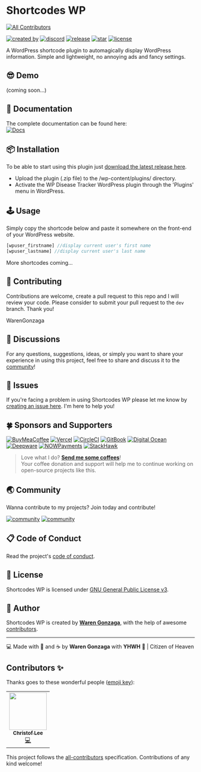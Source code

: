 # Shortcodes WP
<!-- ALL-CONTRIBUTORS-BADGE:START - Do not remove or modify this section -->
[![All Contributors](https://img.shields.io/badge/all_contributors-1-orange.svg?style=flat-square)](#contributors-)
<!-- ALL-CONTRIBUTORS-BADGE:END -->

[![created by](https://img.shields.io/badge/created%20by-Waren%20Gonzaga-blue.svg?longCache=true&style=flat-square)](https://github.com/warengonzaga) [![discord](https://img.shields.io/discord/659684980137656340?color=%235865F2&label=discord&logo=discord&logoColor=white&style=flat-square)](https://wrngnz.ga/discord) [![release](https://img.shields.io/github/release/warengonzaga/shortcodes-wp.svg?style=flat-square)](https://github.com/warengonzaga/shortcodes-wp/releases) [![star](https://img.shields.io/github/stars/warengonzaga/shortcodes-wp.svg?style=flat-square)](https://github.com/warengonzaga/shortcodes-wp/stargazers) [![license](https://img.shields.io/github/license/warengonzaga/shortcodes-wp.svg?style=flat-square)](https://github.com/warengonzaga/shortcodes-wp/blob/main/license)

A WordPress shortcode plugin to automagically display WordPress information. Simple and lightweight, no annoying ads and fancy settings.

## 😎 Demo

(coming soon...)

## 📖 Documentation

<!-- <!-- markdownlint-disable MD033 -->
The complete documentation can be found here:<br/>
[![Docs](https://img.shields.io/badge/Docs-docs.warengonzaga.com/shortcodes--wp-blue.svg?longCache=true&style=for-the-badge)](https://docs.warengonzaga.com/shortcodes-wp)
<!-- <!-- markdownlint-enable MD033 -->

## 📦 Installation

To be able to start using this plugin just [download the latest release here](https://github.com/warengonzaga/shortcodes-wp/releases/latest).

- Upload the plugin (.zip file) to the /wp-content/plugins/ directory.
- Activate the WP Disease Tracker WordPress plugin through the 'Plugins' menu in WordPress.

## 🕹️ Usage

Simply copy the shortcode below and paste it somewhere on the front-end of your WordPress website.

```php
[wpuser_firstname] //display current user's first name
[wpuser_lastname] //display current user's last name
```

More shortcodes coming...

## 🎯 Contributing

Contributions are welcome, create a pull request to this repo and I will review your code. Please consider to submit your pull request to the ```dev``` branch. Thank you!

WarenGonzaga

## 💬 Discussions

For any questions, suggestions, ideas, or simply you want to share your experience in using this project, feel free to share and discuss it to the [community](https://github.com/warengonzaga/shortcodes-wp/discussions)!

## 🐛 Issues

If you're facing a problem in using Shortcodes WP please let me know by [creating an issue here](https://github.com/warengonzaga/shortcodes-wp/issues/new). I'm here to help you!

## 🍀 Sponsors and Supporters

[![BuyMeaCoffee](https://wrngnz.ga/badge-buymeacoffee)](https://buymeacoff.ee/warengonzaga) [![Vercel](https://wrngnz.ga/badge-vercel)](https://vercel.com) [![CircleCI](https://wrngnz.ga/badge-circleci)](https://vercel.com) [![GitBook](https://wrngnz.ga/badge-gitbook)](https://gitbook.io) [![Digital Ocean](https://wrngnz.ga/badge-digitalocean)](https://digitalocean.com) [![Deepware](https://wrngnz.ga/badge-deepware)](https://deepware.ai/) [![NOWPayments](https://wrngnz.ga/badge-nowpayments)](https://nowpayments.io) [![StackHawk](https://img.shields.io/badge/Stackhawk-%2300CBC6.svg?&style=for-the-badge&logoColor=white)](https://stackhawk.com)

<!-- markdownlint-disable MD033 -->
> Love what I do? **[Send me some coffees](https://buymeacoff.ee/wareneutron)**!<br/>
> Your coffee donation and support will help me to continue working on open-source projects like this.
<!-- markdownlint-disable MD033 -->

## 🌏 Community

Wanna contribute to my projects? Join today and contribute!

[![community](https://discordapp.com/api/guilds/694612151444439081/widget.png?style=banner2)](https://wareneutron.com/discord) [![community](https://discordapp.com/api/guilds/659684980137656340/widget.png?style=banner2)](https://wrngnz.ga/discord)

## 📋 Code of Conduct

Read the project's [code of conduct](./code_of_conduct.md).

## 📃 License

Shortcodes WP is licensed under [GNU General Public License v3](https://opensource.org/licenses/GPL-3.0).

## 📝 Author

Shortcodes WP is created by **[Waren Gonzaga](https://github.com/warengonzaga)**, with the help of awesome [contributors](https://github.com/warengonzaga/shortcodes-wp/graphs/contributors).

---

💻 Made with 💖 and ☕ by **Waren Gonzaga** with **YHWH** 🙏 | Citizen of Heaven

[personal website]: https://warengonzaga.com
[business website]: https://wgcompanyhq.com
[biolink]: https://bio.link/warengonzaga
[facebook]: https://facebook.com/warengonzagaofficial
[twitter]: https://twitter.com/warengonzaga
[instagram]: https://instagram.com/warengonzagaofficial
[youtube]: https://youtube.com/warengonzaga

## Contributors ✨

Thanks goes to these wonderful people ([emoji key](https://allcontributors.org/docs/en/emoji-key)):

<!-- ALL-CONTRIBUTORS-LIST:START - Do not remove or modify this section -->
<!-- prettier-ignore-start -->
<!-- markdownlint-disable -->
<table>
  <tr>
    <td align="center"><a href="https://github.com/ChristofLee"><img src="https://avatars.githubusercontent.com/u/4659534?v=4?s=100" width="100px;" alt=""/><br /><sub><b>Christof Lee</b></sub></a><br /><a href="https://github.com/ChristofLee/shortcodes-wp/commits?author=ChristofLee" title="Code">💻</a></td>
  </tr>
</table>

<!-- markdownlint-restore -->
<!-- prettier-ignore-end -->

<!-- ALL-CONTRIBUTORS-LIST:END -->

This project follows the [all-contributors](https://github.com/all-contributors/all-contributors) specification. Contributions of any kind welcome!
